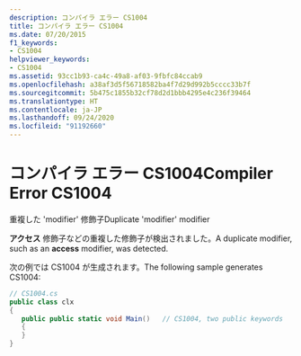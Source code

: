 ```yaml
---
description: コンパイラ エラー CS1004
title: コンパイラ エラー CS1004
ms.date: 07/20/2015
f1_keywords:
- CS1004
helpviewer_keywords:
- CS1004
ms.assetid: 93cc1b93-ca4c-49a8-af03-9fbfc84ccab9
ms.openlocfilehash: a38af3d5f56718582ba4f7d29d992b5cccc33b7f
ms.sourcegitcommit: 5b475c1855b32cf78d2d1bbb4295e4c236f39464
ms.translationtype: HT
ms.contentlocale: ja-JP
ms.lasthandoff: 09/24/2020
ms.locfileid: "91192660"
---
```

# <a name="compiler-error-cs1004"></a><span data-ttu-id="ab3a0-103">コンパイラ エラー CS1004</span><span class="sxs-lookup"><span data-stu-id="ab3a0-103">Compiler Error CS1004</span></span>

<span data-ttu-id="ab3a0-104">重複した 'modifier' 修飾子</span><span class="sxs-lookup"><span data-stu-id="ab3a0-104">Duplicate 'modifier' modifier</span></span>  
  
 <span data-ttu-id="ab3a0-105">**アクセス** 修飾子などの重複した修飾子が検出されました。</span><span class="sxs-lookup"><span data-stu-id="ab3a0-105">A duplicate modifier, such as an **access** modifier, was detected.</span></span>  
  
 <span data-ttu-id="ab3a0-106">次の例では CS1004 が生成されます。</span><span class="sxs-lookup"><span data-stu-id="ab3a0-106">The following sample generates CS1004:</span></span>  
  
```csharp  
// CS1004.cs  
public class clx  
{  
   public public static void Main()   // CS1004, two public keywords  
   {  
   }  
}  
```
